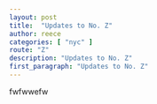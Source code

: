 ```yaml
---
layout: post
title:  "Updates to No. Z"
author: reece
categories: [ "nyc" ]
route: "Z"
description: "Updates to No. Z"
first_paragraph: "Updates to No. Z"
---
```


fwfwwefw
